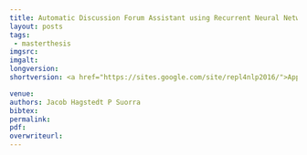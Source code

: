 ```yaml
---
title: Automatic Discussion Forum Assistant using Recurrent Neural Networks
layout: posts
tags:
 - masterthesis
imgsrc: 
imgalt: 
longversion:
shortversion: <a href="https://sites.google.com/site/repl4nlp2016/">Appearing in Representation Learning for NLP, RepL4NLP 2016</a><br /><a href="/publications/2016/assisting/">More info</a>.

venue: 
authors: Jacob Hagstedt P Suorra
bibtex: 
permalink:
pdf: 
overwriteurl: 
---
```


